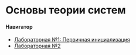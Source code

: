# Основы теории систем

#### Навигатор
- [Лабораторная №1: Первичная инициализация](https://github.com/yanvaa/ots_practice_2025/blob/main/task_1.py)
- [Лабораторная №2](https://github.com/yanvaa/ots_practice_2025/blob/main/task_2.py)
